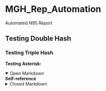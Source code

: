 # MGH_Rep_Automation
Automated N95 Report

## Testing Double Hash
### Testing Triple Hash
**Testing Asterisk:**

<details open>
  <summary>Open Markdown</summary>
  <b>Self-reference</b>
  </details>


<details>
<summary>Closed Markdown</summary>
<br>
    Well, you asked for it!
</details>
